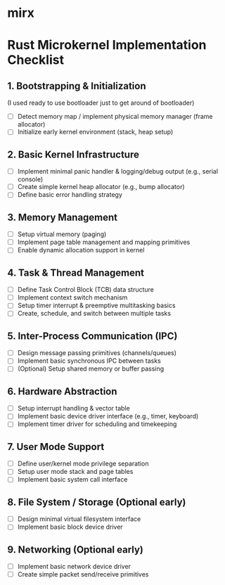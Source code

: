 # mirx

# Rust Microkernel Implementation Checklist

## 1. Bootstrapping & Initialization
<!-- - [ ] Setup entry point & bootloader interface -->
<!-- - [ ] Switch CPU to protected mode / long mode -->
(I used ready to use bootloader just to get around of bootloader)
- [ ] Detect memory map / implement physical memory manager (frame allocator)
- [ ] Initialize early kernel environment (stack, heap setup)

## 2. Basic Kernel Infrastructure
- [ ] Implement minimal panic handler & logging/debug output (e.g., serial console)
- [ ] Create simple kernel heap allocator (e.g., bump allocator)
- [ ] Define basic error handling strategy

## 3. Memory Management
- [ ] Setup virtual memory (paging)
- [ ] Implement page table management and mapping primitives
- [ ] Enable dynamic allocation support in kernel

## 4. Task & Thread Management
- [ ] Define Task Control Block (TCB) data structure
- [ ] Implement context switch mechanism
- [ ] Setup timer interrupt & preemptive multitasking basics
- [ ] Create, schedule, and switch between multiple tasks

## 5. Inter-Process Communication (IPC)
- [ ] Design message passing primitives (channels/queues)
- [ ] Implement basic synchronous IPC between tasks
- [ ] (Optional) Setup shared memory or buffer passing

## 6. Hardware Abstraction
- [ ] Setup interrupt handling & vector table
- [ ] Implement basic device driver interface (e.g., timer, keyboard)
- [ ] Implement timer driver for scheduling and timekeeping

## 7. User Mode Support
- [ ] Define user/kernel mode privilege separation
- [ ] Setup user mode stack and page tables
- [ ] Implement basic system call interface

## 8. File System / Storage (Optional early)
- [ ] Design minimal virtual filesystem interface
- [ ] Implement basic block device driver

## 9. Networking (Optional early)
- [ ] Implement basic network device driver
- [ ] Create simple packet send/receive primitives
